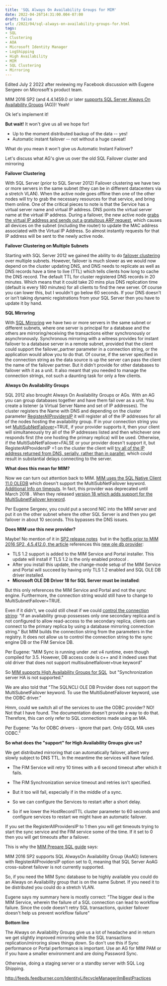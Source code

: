 ```yaml
---
title: 'SQL Always On Availability Groups for MIM'
date: 2022-04-26T14:31:00.004-07:00
draft: false
url: /2022/04/sql-always-on-availability-groups-for.html
tags: 
- SQL
- Clustering
- AOA
- Microsoft Identity Manager
- LogShipping
- High Availability
- MIM
- SQL Clustering
- Mirroring
---
```


Edited July 2 2022 after reviewing my Facebook discussion with Eugene Sergeev on Microsoft's product team.

MIM 2016 SP2 (and 4.4.1459.0 or later [supports SQL Server Always On Availability Groups](https://support.microsoft.com/en-us/help/3200896/sql-server-availability-solutions-for-microsoft-identity-manager-servi) (AG))! Yeah!

Ok let's implement it!

  

**But wait!** It won't give us all we hope for!

  

*   Up to the moment distributed backup of the data -- yes!
*   Automatic instant failover -- not without a huge caveat!

What do you mean it won't give us Automatic Instant Failover?

  

Let's discuss what AG's give us over the old SQL Failover cluster and mirroring

  

**Failover Clustering**

  

With SQL Server (prior to SQL Server 2012) Failover clustering we have two or more servers in the same subnet (they can be in different datacenters via a stretch VLAN). When the active node goes offline then one of the other nodes will try to grab the necessary resources for that service, and bring them online. One of the critical pieces to note is that the Service has a virtual server name and virtual IP address. DNS points the virtual server name at the virtual IP address. During a failover, the new active node [grabs the virtual IP address and sends out a gratuitous ARP request](https://support.microsoft.com/en-us/help/244331/mac-address-changes-for-virtual-server-during-a-failover-with-clusteri), which causes all devices on the subnet (including the router) to update the MAC address associated with the Virtual IP Address. So almost instantly requests for that IP address will be sent to the newly active node.

  

**Failover Clustering on Multiple Subnets**

Starting with SQL Server 2012 we gained the ability to do [failover clustering](http://sqlsoldier.net/wp/sqlserver/multsubnetfailoverclusters)  over multiple subnets. However, failover is much slower as we would now depend on the cluster updating DNS, and DNS needs to replicate as well as DNS records have a time to live (TTL) which tells clients how long to cache the DNS record. The default TTL for cluster registered DNS records in 20 minutes. Which means that it could take 20 mins plus DNS replication time (default is every 180 minutes) for all clients to find the new server. Of course you can lower this, but I wouldn't go below 60 seconds. If your DNS doesn't or isn’t taking dynamic registrations from your SQL Server then you have to update it by hand.

  

**SQL Mirroring**

With [SQL Mirroring](https://docs.microsoft.com/en-us/sql/database-engine/database-mirroring/connect-clients-to-a-database-mirroring-session-sql-server?view=sql-server-ver15) we have two or more servers in the same subnet or different subnets, where one server is principal for a database and the others are mirroring/receiving the transactions either synchronously or asynchronously. Synchronous mirroring with a witness provides for instant failover to a database server in a remote subnet, provided that the client could support the failover\_partner parameter in a connection string, or the application would allow you to do that. Of course, if the server specified in the connection string as the data source is up the server can pass the client the name of the failover partner. But it didn't provide for other databases to failover with it as a unit. It also meant that you needed to manage the connection strings, not such a daunting task for only a few clients. 

  

**Always On Availability Groups**

SQL 2012 also brought Always On Availability Groups or AGs. With an AG you can group databases together and have them fail over as a unit. You create a listener (a Virtual Server Name and set of IP addresses). The cluster registers the Name with DNS and depending on the cluster parameter [RegisterAllProvidersIP](https://www.sqlservercentral.com/blogs/change-registerallprovidersip-setting-on-an-existing-availability-group) it will register all of the IP addresses for all of the nodes hosting the availability group. If in your connection string you set [MultiSubNetFailover](https://docs.microsoft.com/en-us/sql/database-engine/availability-groups/windows/create-or-configure-an-availability-group-listener-sql-server?view=sql-server-ver15#FollowUp)\=TRUE, if your provider supports it, then your client will simultaneously try all of the IP addresses listed and then whichever one responds first (the one hosting the primary replica) will be used. Otherwise, if the MultiSubNetFailover=FALSE or your provider doesn't support it, but RegisterAllProvidersIP =1 on the cluster the client will [try all of the IP address returned from DNS, serially, rather than in parallel,](https://docs.microsoft.com/en-us/sql/database-engine/availability-groups/windows/create-or-configure-an-availability-group-listener-sql-server?view=sql-server-ver15) which could result in substantial delays connecting to the server. 

  

**What does this mean for MIM?**

Now we can turn out attention back to MIM. [MIM uses the SQL Native Client 11.0 OLEDB](https://support.microsoft.com/en-us/help/3200896/sql-server-availability-solutions-for-microsoft-identity-manager-servi) which doesn't support the MultiSubNetFailover keyword. [Additional Info on timeouts](https://blogs.msdn.microsoft.com/alwaysonpro/2014/06/03/connection-timeouts-in-multi-subnet-availability-group/). In fact, this provider was deprecated until March 2018 . When they released [version 18 which adds support for the MultiSubnetFailover keyword](https://docs.microsoft.com/en-us/sql/connect/oledb/release-notes-for-oledb-driver-for-sql-server?view=sql-server-ver15).  

Per Eugene Sergeev, you could put a second NIC into the MIM server and put it on the other subnet where the other SQL Server is and then you get failover in about 10 seconds. This bypasses the DNS issues.

  

**Does MIM use this new provider?** 

Maybe! No mention of it in [SP2 release notes](https://support.microsoft.com/en-us/help/4512924/microsoft-identity-manager-2016-service-pack-2-build-4-6-34-0-update-r)  but in the [hotfix prior to MIM 2016 SP2, 4.5.412.0, the article](https://support.microsoft.com/en-us/help/4489646/hotfix-rollup-4-5-412-0-available-for-mim-2016-sp1) references this [new ole db provider](https://docs.microsoft.com/en-us/sql/connect/oledb/release-notes-for-oledb-driver-for-sql-server?view=sql-server-ver15): 

*   TLS 1.2 support is added to the MIM Service and Portal installer. This update will install if TLS 1.2 is the only enabled protocol .  
*   After you install this update, the change-mode setup of the MIM Service and Portal will succeed by having only TLS 1.2 enabled and SQL OLE DB driver installed.  
*   **Microsoft OLE DB Driver 18 for SQL Server must be installed**:

But this only references the MIM Service and Portal and not the sync engine. Furthermore, the connection string would still have to change to MultiSubnetFailover=TRUE.

  

Even if it didn't, we could still cheat if we could [control the connection string](https://docs.microsoft.com/en-us/sql/database-engine/listeners-client-connectivity-application-failover?view=sql-server-2014): "If an availability group possesses only one secondary replica and is not configured to allow read-access to the secondary replica, clients can connect to the primary replica by using a database mirroring connection string." But MIM builds the connection string from the parameters in the registry. It does not allow us to control the connection string to the sync engine DB or the FIM Service DB.

  

Per Eugene: "MIM Sync is running under .net v4 runtime, even though compiled for 3.5. However, DB access code is c++ and it indeed uses that old driver that does not support multisubnetfailover=true keyword"

  

So [MIM supports High Availability Groups for SQL](https://support.microsoft.com/en-us/help/3200896/sql-server-availability-solutions-for-microsoft-identity-manager-servi)  but "Synchronization server HA is not supported." 

We are also told that "The SQLNCLI OLE DB Provider does not support the MultiSubnetFailover keyword. To use the MultiSubnetFailover keyword, use the ODBC driver." 

  

Hmm, could we switch all of the services to use the ODBC provider? NO! Not that I have found. The documentation doesn't provide a way to do that. Therefore, this can only refer to SQL connections made using an MA.

  

Per Eugene: "As for ODBC drivers - ignore that part. Only GSQL MA uses ODBC."

  

**So what does the "support" for High Availability Groups give us?** 

We get distributed mirroring that can automatically failover, albeit very slowly subject to DNS TTL. In the meantime the services will have failed. 

*   The FIM Service will retry 10 times with a 6 second timeout after which it fails. 
*   The FIM Synchronization service timeout and retries isn't specified. 

*   But it too will fail, especially if in the middle of a sync. 

*   So we can configure the Services to restart after a short delay. 
*   So if we lower the HostRecordTTL cluster parameter to 60 seconds and configure services to restart we might have an automatic failover.

If you set the RegisterAllProvidersIP to 1 then you will get timeouts trying to start the sync service and the FIM service some of the time. If it set to 0 then you will get timeouts after a failover.

  

This is why the [MIM Prepare SQL guide](https://docs.microsoft.com/en-us/microsoft-identity-manager/prepare-server-sql2016) says: 

MIM 2016 SP2 supports SQL AlwaysOn Availability Group (AoAG) listeners with RegisterAllProvidersIP option set to 0, meaning that SQL Server AoAG cross-subnet failover is not currently supported.

  

So, if you need the MIM Sync database to be highly available you could do an Always on Availability group that is on the same Subnet. If you need it to be distributed you could do a stretch VLAN.

  

Eugene says my summary here is mostly correct: "The bigger deal is the MIM Service, wherein the failure of a SQL connection can lead to workflow failure. Since the code doesn't retry SQL transactions, quicker failover doesn't help us prevent workflow failure"

  

**Bottom line**

The Always on Availability Groups give us a lot of headache and in return we get slightly improved mirroring while the SQL transactions replication/mirroring slows things down. So don't use this if Sync performance or Portal performance is important. Use an AG for MIM PAM or if you have a smaller environment and are doing Password Sync.

  

Otherwise, doing a staging server or a standby server with SQL Log Shipping.

  

http://feeds.feedburner.com/IdentityLifecycleManagerilmBestPractices